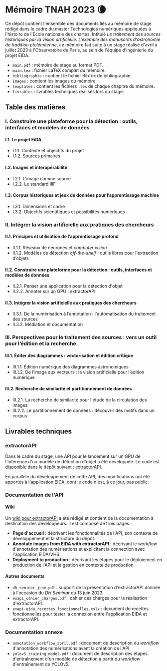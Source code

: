 # Mémoire TNAH 2023 :waning_crescent_moon:
Ce dépôt contient l'ensemble des documents liés au mémoire de stage rédigé dans le cadre du master Technologies numériques appliquées à l'histoire de l'École nationale des chartes. Intitulé _Le traitement des sources historiques par la vision artificielle. L'exemple des manuscrits d'astronomie de tradition ptoléméenne_, ce mémoire fait suite à un stage réalisé d'avril à juillet 2023 à l'Observatoire de Paris, au sein de l'équipe d'ingénierie du projet EIDA.

* `main.pdf` : mémoire de stage au format PDF.
* `main.tex` : fichier LaTeX complet du mémoire.
* `bibliographie` : contient le fichier BibTex de bibliographie.
* `images` : contient les images du mémoire.
* `templates` : contient les fichiers `.tex` de chaque chapitre du mémoire.
* `livrables` : livrables techniques réalisés lors du stage.

## Table des matières
### I. Construire une plateforme pour la détection : outils, interfaces et modèles de données
#### I.1. Le projet EiDA
* I.1.1. Contexte et objectifs du projet
* I.1.2. Sources primaires
#### I.2. Images et interopérabilité
* I.2.1. L’image comme source
* I.2.2. Le standard IIIF
#### I.3. Corpus historiques et jeux de données pour l’apprentissage machine
* I.3.1. Dimensions et cadre
* I.3.2. Objectifs scientifiques et possibilités numériques
  
### II. Intégrer la vision artificielle aux pratiques des chercheurs
#### II.1. Principes et utilisation de l’apprentissage profond
* II.1.1. Réseaux de neurones et _computer vision_
* II.1.2. Modèles de détection _off-the-shelf_ : outils libres pour l'extraction d’objets
#### II.2. Construire une plateforme pour la détection : outils, interfaces et modèles de données
* II.2.1. Penser une application pour la détection d'objet
* II.2.2. Annoter sur un GPU : extractorAPI
#### II.3. Intégrer la vision artificielle aux pratiques des chercheurs
* II.3.1. De la numérisation à l’annotation : l'automatisation du traitement des sources
* II.3.2. Médiation et documentation

### III. Perspectives pour le traitement des sources : vers un outil pour l’édition et la recherche
#### III.1. Éditer des diagrammes : vectorisation et édition critique
* III.1.1. Édition numérique des diagrammes astronomiques
* III.1.2. De l’image aux vecteurs : la vision artificielle pour l’édition numérique
#### III.2. Recherche de similarité et partitionnement de données
* III.2.1. La recherche de similarité pour l'étude de la circulation des images
* III.2.2. Le partitionnement de données : découvrir des motifs dans un corpus

## Livrables techniques
### extractorAPI
Dans le cadre du stage, une API pour le lancement sur un GPU de l'inférence d'un modèle de détection d'objet a été développée. Le code est disponible dans le dépôt suivant : [extractorAPI](https://github.com/jnorindr/extractorAPI).

En parallèle du développement de cette API, des modifications ont été apportés à l'application EIDA, dont le code n'est, à ce jour, pas public.

### Documentation de l'API
#### Wiki
Un [wiki pour extractorAPI](https://github.com/jnorindr/extractorAPI/wiki) a été rédigé et contient de la documentation à destination des développeurs. Il est composé de trois pages : 
* **Page d'accueil** : décrivant les fonctionnalités de l'API, son contexte de développement et la structure du dépôt.
* **Annotate images from EiDA with extractorAPI** : décrivant le _workflow_ d'annotation des numérisations et explicitant la connection avec l'application EIDA/VHS.
* **Deployment to production** : décrivant les étapes pour le déploiement en production de l'API et la gestion en contexte de production.

#### Autres documents
* `dh_seminar_june.pdf` : support de la présentation d'extractorAPI donnée à l'occasion du _DH Seminar_ du 13 juin 2023.
* `exapi_cahier_charges.pdf` : cahier des charges pour la réalisation d'extractorAPI.
* `exapi-eida_recettes_fonctionnelles.xslx` : document de recettes fonctionnelles pour tester la connexion entre l'application EIDA et extractorAPI.

### Documentation annexe
* `annotation_workflow_april.pdf` : document de description du _workflow_ d'annotation des numérisations avant la création de l'API.
* `yolov5_training_model.pdf` : document de description des étapes d'entraînement d'un modèle de détection à partir du _workflow_ d'entraînement de YOLOv5.
